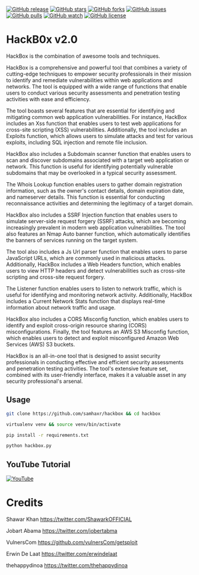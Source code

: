 [![GitHub release](https://img.shields.io/badge/release-v2.0-brightgreen?style=flat-square)](https://github.com/samhaxr/hackbox/releases/tag/1.1.2)
[![GitHub stars](https://img.shields.io/github/stars/samhaxr/hackbox?style=flat-square)](https://github.com/samhaxr/hackbox/stargazers)
[![GitHub forks](https://img.shields.io/github/forks/samhaxr/hackbox?style=flat-square)](https://github.com/samhaxr/hackbox/network)
[![GitHub issues](https://img.shields.io/github/issues/samhaxr/hackbox?style=flat-square)](https://github.com/samhaxr/hackbox/issues)
[![GitHub pulls](https://img.shields.io/github/issues-pr/samhaxr/hackbox?style=flat-square)](https://github.com/samhaxr/hackbox/pulls)
[![GitHub watch](https://img.shields.io/github/watchers/samhaxr/hackbox?style=flat-square)](https://github.com/samhaxr/hackbox/watch)
[![GitHub license](https://img.shields.io/github/license/samhaxr/hackbox?style=flat-square)](https://github.com/samhaxr/hackbox/blob/main/LICENSE)

# HackB0x v2.0

HackBox is the combination of awesome tools and techniques.

HackBox is a comprehensive and powerful tool that combines a variety of cutting-edge techniques to empower security professionals in their mission to identify and remediate vulnerabilities within web applications and networks. The tool is equipped with a wide range of functions that enable users to conduct various security assessments and penetration testing activities with ease and efficiency.

The tool boasts several features that are essential for identifying and mitigating common web application vulnerabilities. For instance, HackBox includes an Xss function that enables users to test web applications for cross-site scripting (XSS) vulnerabilities. Additionally, the tool includes an Exploits function, which allows users to simulate attacks and test for various exploits, including SQL injection and remote file inclusion.

HackBox also includes a Subdomain scanner function that enables users to scan and discover subdomains associated with a target web application or network. This function is useful for identifying potentially vulnerable subdomains that may be overlooked in a typical security assessment.

The Whois Lookup function enables users to gather domain registration information, such as the owner's contact details, domain expiration date, and nameserver details. This function is essential for conducting reconnaissance activities and determining the legitimacy of a target domain.

HackBox also includes a SSRF Injection function that enables users to simulate server-side request forgery (SSRF) attacks, which are becoming increasingly prevalent in modern web application vulnerabilities. The tool also features an Nmap Auto banner function, which automatically identifies the banners of services running on the target system.

The tool also includes a Js Url parser function that enables users to parse JavaScript URLs, which are commonly used in malicious attacks. Additionally, HackBox includes a Web Headers function, which enables users to view HTTP headers and detect vulnerabilities such as cross-site scripting and cross-site request forgery.

The Listener function enables users to listen to network traffic, which is useful for identifying and monitoring network activity. Additionally, HackBox includes a Current Network Stats function that displays real-time information about network traffic and usage.

HackBox also includes a CORS Misconfig function, which enables users to identify and exploit cross-origin resource sharing (CORS) misconfigurations. Finally, the tool features an AWS S3 Misconfig function, which enables users to detect and exploit misconfigured Amazon Web Services (AWS) S3 buckets.

HackBox is an all-in-one tool that is designed to assist security professionals in conducting effective and efficient security assessments and penetration testing activities. The tool's extensive feature set, combined with its user-friendly interface, makes it a valuable asset in any security professional's arsenal.

## Usage

```bash
git clone https://github.com/samhaxr/hackbox && cd hackbox

virtualenv venv && source venv/bin/activate

pip install -r requirements.txt

python hackbox.py
```

## YouTube Tutorial

[![YouTube](/docs/hackbox.jpg)](https://www.youtube.com/watch?v=VasXpDko0VE)

# Credits

Shawar Khan <https://twitter.com/ShawarkOFFICIAL>

Jobart Abama <https://twitter.com/jobertabma>

VulnersCom <https://github.com/vulnersCom/getsploit>

Erwin De Laat <https://twitter.com/erwindelaat>

thehappydinoa <https://twitter.com/thehappydinoa>
